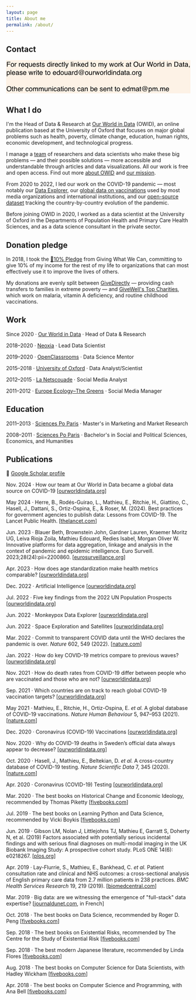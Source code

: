 ```yaml
---
layout: page
title: About me
permalink: /about/
---
```



## Contact

![contact](https://raw.githubusercontent.com/edomt/edomt.github.io/master/images/email.png)


## What I do

I'm the Head of Data & Research at [Our World in Data](https://ourworldindata.org) (OWID), an online publication based at the University of Oxford that focuses on major global problems such as health, poverty, climate change, education, human rights, economic development, and technological progress.

I manage a [team](https://ourworldindata.org/team) of researchers and data scientists who make these big problems — and their possible solutions — more accessible and understandable through articles and data visualizations. All our work is free and open access. Find out more [about OWID](https://ourworldindata.org/about) and [our mission](https://ourworldindata.org/problems-and-progress).

From 2020 to 2022, I led our work on the COVID-19 pandemic — most notably our [Data Explorer](https://ourworldindata.org/explorers/coronavirus-data-explorer), our [global data on vaccinations](https://ourworldindata.org/covid-vaccinations) used by most media organizations and international institutions, and our [open-source dataset](https://github.com/owid/covid-19-data) tracking the country-by-country evolution of the pandemic.

Before joining OWID in 2020, I worked as a data scientist at the University of Oxford in the Departments of Population Health and Primary Care Health Sciences, and as a data science consultant in the private sector.


## Donation pledge

In 2018, I took the [🔸10% Pledge](https://www.givingwhatwecan.org/pledge) from Giving What We Can, committing to give 10% of my income for the rest of my life to organizations that can most effectively use it to improve the lives of others.

My donations are evenly split between [GiveDirectly](https://www.givedirectly.org/large-transfer/) — providing cash transfers to families in extreme poverty — and [
GiveWell's Top Charities](https://www.givewell.org/charities/top-charities), which work on malaria, vitamin A deficiency, and routine childhood vaccinations.


## Work

Since 2020 · [Our World in Data](https://ourworldindata.org/) · Head of Data & Research

2018–2020 · [Neoxia](https://neoxia.com/) · Lead Data Scientist

2019–2020 · [OpenClassrooms](https://openclassrooms.com) · Data Science Mentor

2015–2018 · [University of Oxford](https://www.medsci.ox.ac.uk/) · Data Analyst/Scientist

2012–2015 · [La Netscouade](http://www.lanetscouade.com/) · Social Media Analyst

2011–2012 · [Europe Ecology–The Greens](http://eelv.fr/) · Social Media Manager


## Education

2011–2013 · [Sciences Po Paris](https://www.sciencespo.fr/ecole-management-innovation/en) · Master's in Marketing and Market Research

2008–2011 · [Sciences Po Paris](https://www.sciencespo.fr/en/education/undergraduate-studies) · Bachelor's in Social and Political Sciences, Economics, and Humanities


## Publications

🔗 [Google Scholar profile](https://scholar.google.com/citations?user=DLZjGZ0AAAAJ)

Nov. 2024 · How our team at Our World in Data became a global data source on COVID-19 [[ourworldindata.org](https://ourworldindata.org/owid-covid-history)]

May 2024 · Herre, B., Rodés-Guirao, L., Mathieu, E., Ritchie, H., Giattino, C., Hasell, J., Dattani, S., Ortiz-Ospina, E., & Roser, M. (2024). Best practices for government agencies to publish data: Lessons from COVID-19. The Lancet Public Health. [[thelancet.com](https://www.thelancet.com/journals/lanpub/article/PIIS2468-2667(24)00073-2/fulltext)]

Jun. 2023 · Blauer Beth, Brownstein John, Gardner Lauren, Kraemer Moritz UG, Leiva Rioja Zoila, Mathieu Edouard, Redies Isabel, Morgan Oliver W. Innovative platforms for data aggregation, linkage and analysis in the context of pandemic and epidemic intelligence. Euro Surveill. 2023;28(24):pii=2200860. [[eurosurveillance.org](https://doi.org/10.2807/1560-7917.ES.2023.28.24.2200860)]

Apr. 2023 · How does age standardization make health metrics comparable? [[ourworldindata.org](https://ourworldindata.org/age-standardization)]

Dec. 2022 · Artificial Intelligence [[ourworldindata.org](https://ourworldindata.org/artificial-intelligence)] 

Jul. 2022 · Five key findings from the 2022 UN Population Prospects [[ourworldindata.org](https://ourworldindata.org/world-population-update-2022)]

Jun. 2022 · Monkeypox Data Explorer [[ourworldindata.org](https://ourworldindata.org/explorers/monkeypox)]

Jun. 2022 · Space Exploration and Satellites [[ourworldindata.org](https://ourworldindata.org/space-exploration-satellites)]

Mar. 2022 · Commit to transparent COVID data until the WHO declares the pandemic is over. _Nature_ 602, 549 (2022). [[nature.com](https://doi.org/10.1038/d41586-022-00424-9)]

Jan. 2022 · How do key COVID-19 metrics compare to previous waves? [[ourworldindata.org](https://ourworldindata.org/covid-metrics-previous-waves)]

Nov. 2021 · How do death rates from COVID-19 differ between people who are vaccinated and those who are not? [[ourworldindata.org](https://ourworldindata.org/covid-deaths-by-vaccination)]

Sep. 2021 · Which countries are on track to reach global COVID-19 vaccination targets? [[ourworldindata.org](https://ourworldindata.org/covid-vaccination-global-projections)]

May 2021 · Mathieu, E., Ritchie, H., Ortiz-Ospina, E. _et al._ A global database of COVID-19 vaccinations. _Nature Human Behaviour_ 5, 947–953 (2021). [[nature.com](https://doi.org/10.1038/s41562-021-01122-8)]

Dec. 2020 · Coronavirus (COVID-19) Vaccinations [[ourworldindata.org](https://ourworldindata.org/covid-vaccinations)]

Nov. 2020 · Why do COVID-19 deaths in Sweden’s official data always appear to decrease? [[ourworldindata.org](https://ourworldindata.org/covid-sweden-death-reporting)]

Oct. 2020 · Hasell, J., Mathieu, E., Beltekian, D. _et al._ A cross-country database of COVID-19 testing. _Nature Scientific Data_ 7, 345 (2020). [[nature.com](https://doi.org/10.1038/s41597-020-00688-8)]

Apr. 2020 · Coronavirus (COVID-19) Testing [[ourworldindata.org](https://ourworldindata.org/coronavirus-testing)]

Mar. 2020 · The best books on Historical Change and Economic Ideology, recommended by Thomas Piketty [[fivebooks.com](https://fivebooks.com/best-books/economic-ideology-thomas-piketty/)]

Jul. 2019 · The best books on Learning Python and Data Science, recommended by Vicki Boykis [[fivebooks.com](https://fivebooks.com/best-books/learning-python-and-data-science-vicki-boykis/)]

Jun. 2019 · Gibson LM, Nolan J, Littlejohns TJ, Mathieu E, Garratt S, Doherty N, et al. (2019) Factors associated with potentially serious incidental findings and with serious final diagnoses on multi-modal imaging in the UK Biobank Imaging Study: A prospective cohort study. PLoS ONE 14(6): e0218267. [[plos.org](https://doi.org/10.1371/journal.pone.0218267)]

Apr. 2019 · Lay-Flurrie, S., Mathieu, E., Bankhead, C. _et al._ Patient consultation rate and clinical and NHS outcomes: a cross-sectional analysis of English primary care data from 2.7 million patients in 238 practices. _BMC Health Services Research_ 19, 219 (2019). [[biomedcentral.com](https://doi.org/10.1186/s12913-019-4036-y)]

Mar. 2019 · Big data: are we witnessing the emergence of "full-stack" data expertise? [[journaldunet.com](https://www.journaldunet.com/solutions/expert/70788/big-data---assiste-t-on-a-l-emergence-d-une-expertise-data--full-stack.shtml), in French]

Oct. 2018 · The best books on Data Science, recommended by Roger D. Peng [[fivebooks.com](https://fivebooks.com/best-books/data-science-roger-peng/)]

Sep. 2018 · The best books on Existential Risks, recommended by The Centre for the Study of Existential Risk [[fivebooks.com](https://fivebooks.com/best-books/existential-risks-cambridge-cser/)]

Sep. 2018 · The best modern Japanese literature, recommended by Linda Flores [[fivebooks.com](https://fivebooks.com/best-books/modern-japanese-literature-linda-flores/)]

Aug. 2018 · The best books on Computer Science for Data Scientists, with Hadley Wickham [[fivebooks.com](https://fivebooks.com/best-books/computer-science-data-science-hadley-wickham/)]

Apr. 2018 · The best books on Computer Science and Programming, with Ana Bell [[fivebooks.com](https://fivebooks.com/best-books/programming-computer-science-ana-bell/)]
